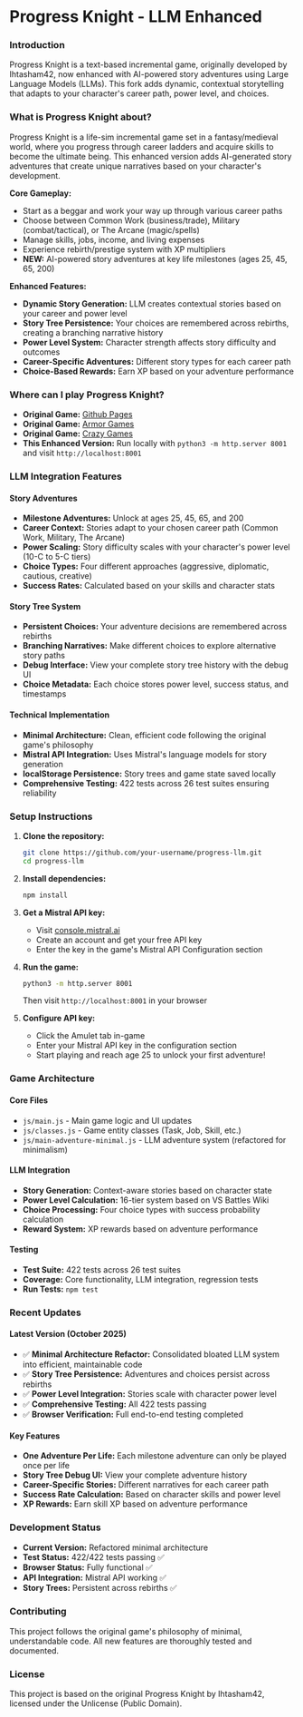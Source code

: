 # Progress Knight - LLM Enhanced

### Introduction
Progress Knight is a text-based incremental game, originally developed by Ihtasham42, now enhanced with AI-powered story adventures using Large Language Models (LLMs). This fork adds dynamic, contextual storytelling that adapts to your character's career path, power level, and choices.

### What is Progress Knight about?
Progress Knight is a life-sim incremental game set in a fantasy/medieval world, where you progress through career ladders and acquire skills to become the ultimate being. This enhanced version adds AI-generated story adventures that create unique narratives based on your character's development.

**Core Gameplay:**
- Start as a beggar and work your way up through various career paths
- Choose between Common Work (business/trade), Military (combat/tactical), or The Arcane (magic/spells)
- Manage skills, jobs, income, and living expenses
- Experience rebirth/prestige system with XP multipliers
- **NEW:** AI-powered story adventures at key life milestones (ages 25, 45, 65, 200)

**Enhanced Features:**
- **Dynamic Story Generation:** LLM creates contextual stories based on your career and power level
- **Story Tree Persistence:** Your choices are remembered across rebirths, creating a branching narrative history
- **Power Level System:** Character strength affects story difficulty and outcomes
- **Career-Specific Adventures:** Different story types for each career path
- **Choice-Based Rewards:** Earn XP based on your adventure performance

### Where can I play Progress Knight?
- **Original Game:** [Github Pages](https://ihtasham42.github.io/progress-knight/)  
- **Original Game:** [Armor Games](https://armorgames.com/progress-knight-game/19095)
- **Original Game:** [Crazy Games](https://www.crazygames.com/game/progress-knight)
- **This Enhanced Version:** Run locally with `python3 -m http.server 8001` and visit `http://localhost:8001`

### LLM Integration Features

#### Story Adventures
- **Milestone Adventures:** Unlock at ages 25, 45, 65, and 200
- **Career Context:** Stories adapt to your chosen career path (Common Work, Military, The Arcane)
- **Power Scaling:** Story difficulty scales with your character's power level (10-C to 5-C tiers)
- **Choice Types:** Four different approaches (aggressive, diplomatic, cautious, creative)
- **Success Rates:** Calculated based on your skills and character stats

#### Story Tree System
- **Persistent Choices:** Your adventure decisions are remembered across rebirths
- **Branching Narratives:** Make different choices to explore alternative story paths
- **Debug Interface:** View your complete story tree history with the debug UI
- **Choice Metadata:** Each choice stores power level, success status, and timestamps

#### Technical Implementation
- **Minimal Architecture:** Clean, efficient code following the original game's philosophy
- **Mistral API Integration:** Uses Mistral's language models for story generation
- **localStorage Persistence:** Story trees and game state saved locally
- **Comprehensive Testing:** 422 tests across 26 test suites ensuring reliability

### Setup Instructions

1. **Clone the repository:**
   ```bash
   git clone https://github.com/your-username/progress-llm.git
   cd progress-llm
   ```

2. **Install dependencies:**
   ```bash
   npm install
   ```

3. **Get a Mistral API key:**
   - Visit [console.mistral.ai](https://console.mistral.ai)
   - Create an account and get your free API key
   - Enter the key in the game's Mistral API Configuration section

4. **Run the game:**
   ```bash
   python3 -m http.server 8001
   ```
   Then visit `http://localhost:8001` in your browser

5. **Configure API key:**
   - Click the Amulet tab in-game
   - Enter your Mistral API key in the configuration section
   - Start playing and reach age 25 to unlock your first adventure!

### Game Architecture

#### Core Files
- `js/main.js` - Main game logic and UI updates
- `js/classes.js` - Game entity classes (Task, Job, Skill, etc.)
- `js/main-adventure-minimal.js` - LLM adventure system (refactored for minimalism)

#### LLM Integration
- **Story Generation:** Context-aware stories based on character state
- **Power Level Calculation:** 16-tier system based on VS Battles Wiki
- **Choice Processing:** Four choice types with success probability calculation
- **Reward System:** XP rewards based on adventure performance

#### Testing
- **Test Suite:** 422 tests across 26 test suites
- **Coverage:** Core functionality, LLM integration, regression tests
- **Run Tests:** `npm test`

### Recent Updates

#### Latest Version (October 2025)
- ✅ **Minimal Architecture Refactor:** Consolidated bloated LLM system into efficient, maintainable code
- ✅ **Story Tree Persistence:** Adventures and choices persist across rebirths
- ✅ **Power Level Integration:** Stories scale with character power level
- ✅ **Comprehensive Testing:** All 422 tests passing
- ✅ **Browser Verification:** Full end-to-end testing completed

#### Key Features
- **One Adventure Per Life:** Each milestone adventure can only be played once per life
- **Story Tree Debug UI:** View your complete adventure history
- **Career-Specific Stories:** Different narratives for each career path
- **Success Rate Calculation:** Based on character skills and power level
- **XP Rewards:** Earn skill XP based on adventure performance

### Development Status
- **Current Version:** Refactored minimal architecture
- **Test Status:** 422/422 tests passing ✅
- **Browser Status:** Fully functional ✅
- **API Integration:** Mistral API working ✅
- **Story Trees:** Persistent across rebirths ✅

### Contributing
This project follows the original game's philosophy of minimal, understandable code. All new features are thoroughly tested and documented.

### License
This project is based on the original Progress Knight by Ihtasham42, licensed under the Unlicense (Public Domain).

